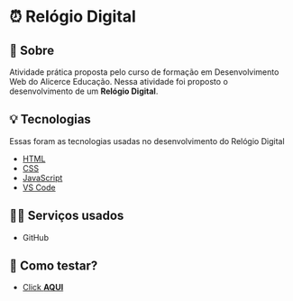 # ⏰ Relógio Digital 

## 📃 Sobre

Atividade prática proposta pelo curso de formação em Desenvolvimento Web do Alicerce Educação. Nessa atividade foi proposto o desenvolvimento de um **Relógio Digital**.

## 💡 Tecnologias 

Essas foram as tecnologias usadas no desenvolvimento do Relógio Digital

* [HTML](https://developer.mozilla.org/pt-BR/docs/Web/HTML)
* [CSS](https://developer.mozilla.org/pt-BR/docs/Web/CSS)
* [JavaScript](https://developer.mozilla.org/pt-BR/docs/Web/JavaScript)
* [VS Code](https://code.visualstudio.com)


## 👨‍💻 Serviços usados 

* GitHub

## 👣 Como testar?


* [Click **AQUI**](https://josecmessias.github.io/relogio-digital/)



